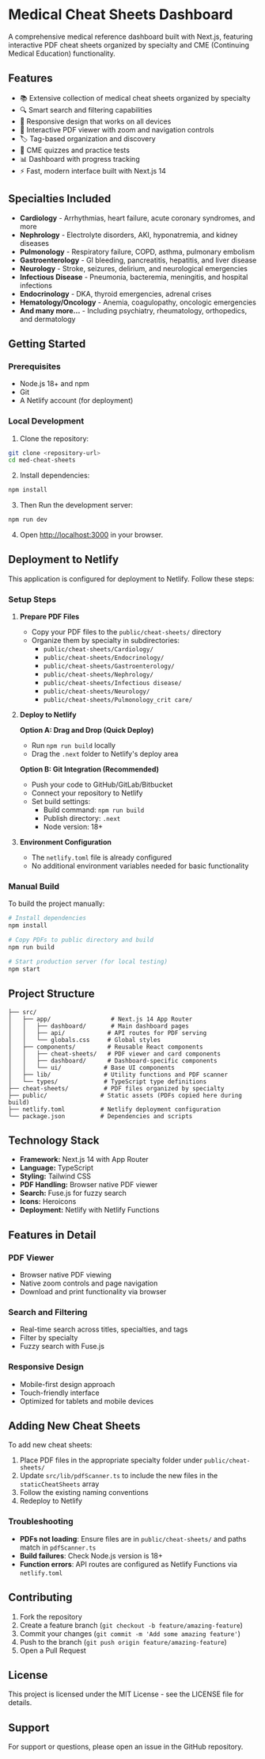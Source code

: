 # Medical Cheat Sheets Dashboard

A comprehensive medical reference dashboard built with Next.js, featuring interactive PDF cheat sheets organized by specialty and CME (Continuing Medical Education) functionality.

## Features

- 📚 Extensive collection of medical cheat sheets organized by specialty
- 🔍 Smart search and filtering capabilities
- 📱 Responsive design that works on all devices
- 📖 Interactive PDF viewer with zoom and navigation controls
- 🏷️ Tag-based organization and discovery
- 🎯 CME quizzes and practice tests
- 📊 Dashboard with progress tracking
- ⚡ Fast, modern interface built with Next.js 14

## Specialties Included

- **Cardiology** - Arrhythmias, heart failure, acute coronary syndromes, and more
- **Nephrology** - Electrolyte disorders, AKI, hyponatremia, and kidney diseases  
- **Pulmonology** - Respiratory failure, COPD, asthma, pulmonary embolism
- **Gastroenterology** - GI bleeding, pancreatitis, hepatitis, and liver disease
- **Neurology** - Stroke, seizures, delirium, and neurological emergencies
- **Infectious Disease** - Pneumonia, bacteremia, meningitis, and hospital infections
- **Endocrinology** - DKA, thyroid emergencies, adrenal crises
- **Hematology/Oncology** - Anemia, coagulopathy, oncologic emergencies
- **And many more...** - Including psychiatry, rheumatology, orthopedics, and dermatology

## Getting Started

### Prerequisites

- Node.js 18+ and npm
- Git
- A Netlify account (for deployment)

### Local Development

1. Clone the repository:
```bash
git clone <repository-url>
cd med-cheat-sheets
```

2. Install dependencies:
```bash
npm install
```

3. Then Run the development server:
```bash
npm run dev
```

4. Open [http://localhost:3000](http://localhost:3000) in your browser.

## Deployment to Netlify

This application is configured for deployment to Netlify. Follow these steps:

### Setup Steps

1. **Prepare PDF Files**
   - Copy your PDF files to the `public/cheat-sheets/` directory
   - Organize them by specialty in subdirectories:
     - `public/cheat-sheets/Cardiology/`
     - `public/cheat-sheets/Endocrinology/`
     - `public/cheat-sheets/Gastroenterology/`
     - `public/cheat-sheets/Nephrology/`
     - `public/cheat-sheets/Infectious disease/`
     - `public/cheat-sheets/Neurology/`
     - `public/cheat-sheets/Pulmonology_crit care/`

2. **Deploy to Netlify**

   **Option A: Drag and Drop (Quick Deploy)**
   - Run `npm run build` locally
   - Drag the `.next` folder to Netlify's deploy area

   **Option B: Git Integration (Recommended)**
   - Push your code to GitHub/GitLab/Bitbucket
   - Connect your repository to Netlify
   - Set build settings:
     - Build command: `npm run build`
     - Publish directory: `.next`
     - Node version: 18+

3. **Environment Configuration**
   - The `netlify.toml` file is already configured
   - No additional environment variables needed for basic functionality

### Manual Build

To build the project manually:

```bash
# Install dependencies
npm install

# Copy PDFs to public directory and build
npm run build

# Start production server (for local testing)
npm start
```

## Project Structure

```
├── src/
│   ├── app/                 # Next.js 14 App Router
│   │   ├── dashboard/       # Main dashboard pages
│   │   ├── api/            # API routes for PDF serving
│   │   └── globals.css     # Global styles
│   ├── components/         # Reusable React components
│   │   ├── cheat-sheets/   # PDF viewer and card components
│   │   ├── dashboard/      # Dashboard-specific components
│   │   └── ui/            # Base UI components
│   ├── lib/               # Utility functions and PDF scanner
│   └── types/             # TypeScript type definitions
├── cheat-sheets/          # PDF files organized by specialty
├── public/               # Static assets (PDFs copied here during build)
├── netlify.toml          # Netlify deployment configuration
└── package.json          # Dependencies and scripts
```

## Technology Stack

- **Framework:** Next.js 14 with App Router
- **Language:** TypeScript
- **Styling:** Tailwind CSS
- **PDF Handling:** Browser native PDF viewer
- **Search:** Fuse.js for fuzzy search
- **Icons:** Heroicons
- **Deployment:** Netlify with Netlify Functions

## Features in Detail

### PDF Viewer
- Browser native PDF viewing
- Native zoom controls and page navigation
- Download and print functionality via browser

### Search and Filtering
- Real-time search across titles, specialties, and tags
- Filter by specialty
- Fuzzy search with Fuse.js

### Responsive Design
- Mobile-first design approach
- Touch-friendly interface
- Optimized for tablets and mobile devices

## Adding New Cheat Sheets

To add new cheat sheets:

1. Place PDF files in the appropriate specialty folder under `public/cheat-sheets/`
2. Update `src/lib/pdfScanner.ts` to include the new files in the `staticCheatSheets` array
3. Follow the existing naming conventions
4. Redeploy to Netlify

### Troubleshooting

- **PDFs not loading**: Ensure files are in `public/cheat-sheets/` and paths match in `pdfScanner.ts`
- **Build failures**: Check Node.js version is 18+
- **Function errors**: API routes are configured as Netlify Functions via `netlify.toml`

## Contributing

1. Fork the repository
2. Create a feature branch (`git checkout -b feature/amazing-feature`)
3. Commit your changes (`git commit -m 'Add some amazing feature'`)
4. Push to the branch (`git push origin feature/amazing-feature`)
5. Open a Pull Request

## License

This project is licensed under the MIT License - see the LICENSE file for details.

## Support

For support or questions, please open an issue in the GitHub repository.
